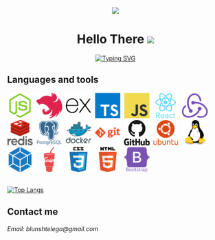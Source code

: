<div id="header" align="center">
  <img src="https://media.giphy.com/media/3ohze3kG5qO9DcTUbe/giphy.gif" width="300"/>
  <h1 align="center">Hello There <img src="https://github.com/blackcater/blackcater/raw/main/images/Hi.gif" height="32"/></h1>
  
  [![Typing SVG](https://readme-typing-svg.herokuapp.com?color=%2336BCF7&lines=I+am+Fullstack+JavaScript+Developer)](https://git.io/typing-svg)
  
</div>
<div>
<h2>Languages and tools</h2>
<img src="https://github.com/devicons/devicon/blob/master/icons/nodejs/nodejs-plain.svg" title="NodeJS" alt="NodeJS" width="60" height="60"/>&nbsp;
<img src="https://github.com/devicons/devicon/blob/master/icons/nestjs/nestjs-plain.svg" title="NestJS" alt="NestJS" width="60" height="60"/>&nbsp;
<img src="https://github.com/devicons/devicon/blob/master/icons/express/express-original.svg" title="Express" alt="Express" width="60" height="60"/>&nbsp;
<img src="https://github.com/devicons/devicon/blob/master/icons/typescript/typescript-original.svg" title="Express" alt="Express" width="60" height="60"/>&nbsp;
<img src="https://github.com/devicons/devicon/blob/master/icons/javascript/javascript-original.svg" width="60" height="60"/>&nbsp;
<img src="https://github.com/devicons/devicon/blob/master/icons/react/react-original-wordmark.svg" width="60" height="60"/>&nbsp;
<img src="https://github.com/devicons/devicon/blob/master/icons/redux/redux-original.svg" width="60" height="60"/>&nbsp;
<img src="https://github.com/devicons/devicon/blob/master/icons/redis/redis-original-wordmark.svg" width="60" height="60"/>&nbsp;
<img src="https://github.com/devicons/devicon/blob/master/icons/postgresql/postgresql-plain-wordmark.svg" width="60" height="60"/>&nbsp;
<img src="https://github.com/devicons/devicon/blob/master/icons/docker/docker-original-wordmark.svg" width="60" height="60"/>&nbsp;
<img src="https://github.com/devicons/devicon/blob/master/icons/git/git-plain-wordmark.svg" width="60" height="60"/>&nbsp;
<img src="https://github.com/devicons/devicon/blob/master/icons/github/github-original-wordmark.svg" width="60" height="60"/>&nbsp;
<img src="https://github.com/devicons/devicon/blob/master/icons/ubuntu/ubuntu-plain-wordmark.svg" width="60" height="60"/>&nbsp;
<img src="https://github.com/devicons/devicon/blob/master/icons/linux/linux-original.svg" width="60" height="60"/>&nbsp;
<img src="https://github.com/devicons/devicon/blob/master/icons/webpack/webpack-plain.svg" width="60" height="60"/>&nbsp;
<img src="https://github.com/devicons/devicon/blob/master/icons/gulp/gulp-plain.svg" width="60" height="60"/>&nbsp;
<img src="https://github.com/devicons/devicon/blob/master/icons/css3/css3-original-wordmark.svg" width="60" height="60"/>&nbsp;
<img src="https://github.com/devicons/devicon/blob/master/icons/html5/html5-original-wordmark.svg" width="60" height="60"/>&nbsp;
<img src="https://github.com/devicons/devicon/blob/master/icons/bootstrap/bootstrap-plain-wordmark.svg" width="60" height="60"/>&nbsp;
</div>
<h2></h2>

[![Top Langs](https://github-readme-stats.vercel.app/api/top-langs/?username=blunshtelega)](https://github.com/anuraghazra/github-readme-stats)

<h2>Contact me</h2>
<h6>Email:</span> blunshtelega@gmail.com</h6>

